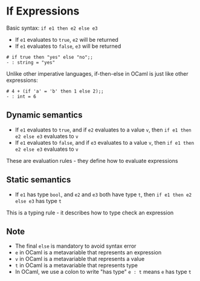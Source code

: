 # If Expressions

Basic syntax: `if e1 then e2 else e3`
- If `e1` evaluates to `true`, `e2` will be returned
- If `e1` evaluates to `false`, `e3` will be returned

```
# if true then "yes" else "no";;
- : string = "yes"
```

Unlike other imperative languages, if-then-else in OCaml is just like other expressions:
```
# 4 + (if 'a' = 'b' then 1 else 2);;
- : int = 6
```

## Dynamic semantics

- If `e1` evaluates to `true`, and if `e2` evaluates to a value `v`, then `if e1 then e2 else e3` evaluates to `v`
- If `e1` evaluates to `false`, and if `e3` evaluates to a value `v`, then `if e1 then e2 else e3` evaluates to `v`

These are evaluation rules - they define how to evaluate expressions

## Static semantics

- If `e1` has type `bool`, and `e2` and `e3` both have type `t`, then `if e1 then e2 else e3` has type `t`

This is a typing rule - it describes how to type check an expression

## Note

- The final `else` is mandatory to avoid syntax error
- `e` in OCaml is a metavariable that represents an expression
- `v` in OCaml is a metavariable that represents a value
- `t` in OCaml is a metavariable that represents type
- In OCaml, we use a colon to write "has type" `e : t` means `e` has type `t`
